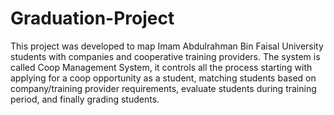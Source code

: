 # Graduation-Project
This project was developed to map Imam Abdulrahman Bin Faisal University students with companies and cooperative training providers. The system is called Coop Management System, it controls all the process starting with applying for a coop opportunity as a student, matching students based on company/training provider requirements, evaluate students during training period, and finally grading students. 
